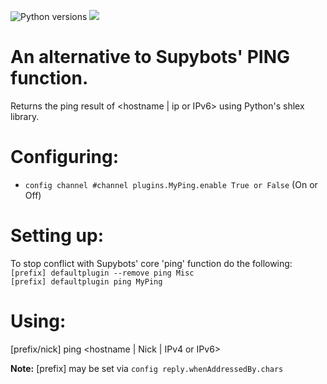 ![Python versions](https://img.shields.io/badge/Python-version-blue) ![](https://img.shields.io/badge/3.5%2C%203.6%2C%203.7%2C%203.8%2C%203.9-blue.svg)
# An alternative to Supybots' PING function.
Returns the ping result of <hostname | ip or IPv6> using Python's shlex library.

Configuring:
===========

* `config channel #channel plugins.MyPing.enable True or False` (On or Off)

Setting up:
==========

To stop conflict with Supybots' core 'ping' function do the following:\
`[prefix] defaultplugin --remove ping Misc`\
`[prefix] defaultplugin ping MyPing`

Using:
=====

[prefix/nick] ping <hostname | Nick | IPv4 or IPv6>

**Note:** [prefix] may be set via `config reply.whenAddressedBy.chars`
